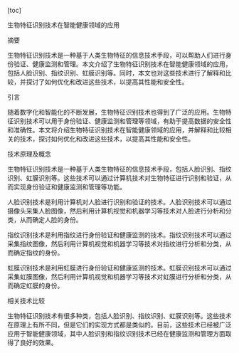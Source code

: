 
[toc]                    
                
                
生物特征识别技术在智能健康领域的应用

摘要

生物特征识别技术是一种基于人类生物特征的信息技术手段，可以帮助人们进行身份验证、健康监测和管理。本文介绍了生物特征识别技术在智能健康领域的应用，包括人脸识别、指纹识别、虹膜识别等。同时，本文也对这些技术进行了解释和比较，并探讨了如何优化和改进这些技术，以提高其性能和安全性。

引言

随着数字化和智能化的不断发展，生物特征识别技术也得到了广泛的应用。生物特征识别技术可以用于身份验证、健康监测和管理等领域，有助于提高数据的安全性和准确性。本文将介绍生物特征识别技术在智能健康领域的应用，并解释和比较相关的技术，探讨如何优化和改进这些技术，以提高其性能和安全性。

技术原理及概念

生物特征识别技术是一种基于人类生物特征的信息技术手段，包括人脸识别、指纹识别、虹膜识别等。这些技术可以通过计算机技术对生物特征进行识别和验证，从而实现身份验证和健康监测和管理等功能。

人脸识别技术是利用计算机对人脸进行识别和验证的技术。人脸识别技术可以通过摄像头采集人脸图像，然后利用计算机视觉和机器学习等技术对人脸进行分析和分类，从而确定人脸的身份。

指纹识别技术是利用指纹进行身份验证和健康监测的技术。指纹识别技术可以通过采集指纹图像，然后利用计算机视觉和机器学习等技术对指纹进行分析和分类，从而确定指纹的身份。

虹膜识别技术是利用虹膜进行身份验证和健康监测的技术。虹膜识别技术可以通过采集虹膜图像，然后利用计算机视觉和机器学习等技术对虹膜进行分析和分类，从而确定虹膜的身份。

相关技术比较

生物特征识别技术有很多种类，包括人脸识别、指纹识别、虹膜识别等。这些技术在原理上有所不同，但是它们的实现方式都是类似的。目前，这些技术已经被广泛应用于智能健康领域，其中人脸识别和指纹识别技术已经在健康监测和管理方面取得了良好的效果。

